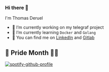 ### Hi there 👋

I'm Thomas Deruel

- 🔭 I’m currently working on my telegraf project
- 🌱 I’m currently learning `Docker` and `Golang`
- 💬 You can find me on [LinkedIn](https://fr.linkedin.com/in/thomasderuel) and [Gitlab](https://gitlab.com/tderuel)

## 🌈 Pride Month 🏳️‍🌈

[![spotify-github-profile](https://spotify-github-profile.vercel.app/api/view?uid=1114989307&cover_image=true&theme=default)](https://github.com/kittinan/spotify-github-profile)
<!--
**ThomasDeruel/ThomasDeruel** is a ✨ _special_ ✨ repository because its `README.md` (this file) appears on your GitHub profile.

Here are some ideas to get you started:

- 🔭 I’m currently working on ...
- 🌱 I’m currently learning ...
- 👯 I’m looking to collaborate on ...
- 🤔 I’m looking for help with ...
- 💬 Ask me about ...
- 📫 How to reach me: ...
- 😄 Pronouns: ...
- ⚡ Fun fact: ...
-->
